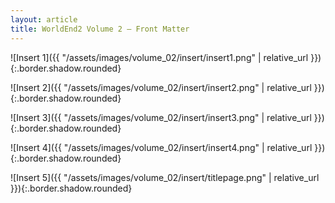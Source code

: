 ```yaml
---
layout: article
title: WorldEnd2 Volume 2 – Front Matter
---
```


![Insert 1]({{ "/assets/images/volume_02/insert/insert1.png" | relative_url }}){:.border.shadow.rounded}

![Insert 2]({{ "/assets/images/volume_02/insert/insert2.png" | relative_url }}){:.border.shadow.rounded}

![Insert 3]({{ "/assets/images/volume_02/insert/insert3.png" | relative_url }}){:.border.shadow.rounded}

![Insert 4]({{ "/assets/images/volume_02/insert/insert4.png" | relative_url }}){:.border.shadow.rounded}

![Insert 5]({{ "/assets/images/volume_02/insert/titlepage.png" | relative_url }}){:.border.shadow.rounded}

